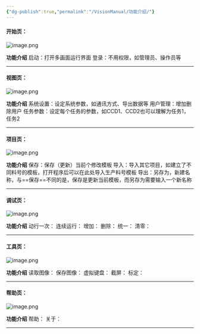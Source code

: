 ```yaml
---
{"dg-publish":true,"permalink":"/VisionManual/功能介绍/"}
---
```


#### 开始页：
![image.png](https://tc.899900.xyz/img/202408210825158.png)

**功能介绍**
启动：打开多画面运行界面
登录：不用权限，如管理员、操作员等

---

#### 视图页：
![image.png](https://tc.899900.xyz/img/202408210826019.png)

**功能介绍**
系统设置：设定系统参数，如通讯方式、导出数据等
用户管理：增加删除用户
任务参数：设定每个任务的参数，如CCD1、CCD2也可以理解为任务1，任务2

---

#### 项目页：
![image.png](https://tc.899900.xyz/img/202408210827191.png)

**功能介绍**
保存：保存（更新）当前个修改模板
导入：导入其它项目，如建立了不同料号的模板，打开程序后可以在此处导入生产料号模板
导出：另存为，新建名称，与==保存==不同的是，保存是更新当前模板，而另存为需要输入一个新名称

---

#### 调试页：
![image.png](https://tc.899900.xyz/img/202408210828572.png)

**功能介绍**
动行一次：
连续运行：
增加：
删除：
统一：
清零：

---

#### 工具页：
![image.png](https://tc.899900.xyz/img/202408210829189.png)

**功能介绍**
读取图像：
保存图像：
虚拟键盘：
截屏：
标定：

---

#### 帮助页：
![image.png](https://tc.899900.xyz/img/202408210830880.png)

**功能介绍**
帮助：
关于：

---
